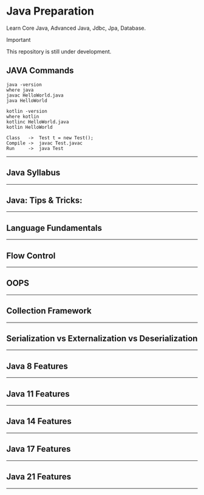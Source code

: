 # Java Preparation

Learn Core Java, Advanced Java, Jdbc, Jpa, Database.

> [!IMPORTANT]
> This repository is still under development.

## JAVA Commands

```
java -version
where java
javac HelloWorld.java
java HelloWorld
```

```
kotlin -version
where kotlin
kotlinc HelloWorld.java
kotlin HelloWorld
```

```
Class   ->  Test t = new Test();
Compile ->  javac Test.javac
Run     ->  java Test
```

----------

## Java Syllabus

----------

## Java: Tips & Tricks:

----------

## Language Fundamentals

----------

## Flow Control

----------

## OOPS

----------

## Collection Framework

----------

## Serialization vs Externalization vs Deserialization

----------

## Java 8 Features

----------

## Java 11 Features

----------

## Java 14 Features

----------

## Java 17 Features

----------

## Java 21 Features

----------